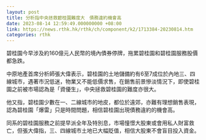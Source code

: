 ```yaml
---
layout: post
title: 分析指中央拯救碧桂園難度大　債務違約機會高
date: 2023-08-14 12:59:49.000000000 +08:00
link: https://news.rthk.hk/rthk/ch/component/k2/1713384-20230814.htm
categories: rthk
---
```


碧桂園今早涉及約160億元人民幣的境內債券停牌，拖累碧桂園和碧桂園服務股價都急跌。

中原地產首席分析師張大偉表示，碧桂園的土地儲備約有6至7成位於內地三、四線城市，遇著市況低迷，物業又不能低價求售，在銷售前景慘淡情況下，即使碧桂園之前被市場認為是「資優生」，中央拯救碧桂園的難度亦很大。

他又指，碧桂園少數在一、二線城市的地皮，都位於遠郊，亦難有理想銷售表現，認為碧桂園「爆雷」只是時間問題，相信碧桂園出現債務違約的機會高。

同系的碧桂園服務之前提早派全年及特別息，市場憧憬大股東或會用私人財富救亡，但張大偉指，三、四線城市土地已大幅貶值，相信大股東不會盲目投入資金。
